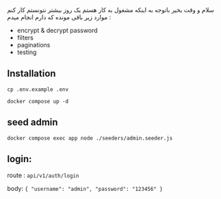 سلام و وقت بخیر باتوجه به اینکه مشغول به کار هستم یک روز بیشتر نتونستم کار کنم موارد زیر باقی مونده که دارم انجام میدم :
<ul>
  <li> encrypt & decrypt password</li>
  <li> filters </li>
  <li> paginations </li>
  <li> testing </li>
</ul>

<h2> Installation </h2>
  
`cp .env.example .env`
  
`docker compose up -d`

<h2> seed admin</h2>

`docker compose exec app node ./seeders/admin.seeder.js`

<h2> login: </h2>

route : `api/v1/auth/login`

body:
`{
  "username": "admin",
  "password": "123456"
}`

